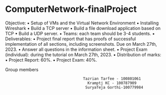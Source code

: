# ComputerNetwork-finalProject


Objective:
▪ Setup of VMs and the Virtual Network Environment
▪ Installing Wireshark
▪ Build a TCP server
▪ Build a file download application based on TCP
▪ Build a UDP server.
▪ Teams: each team should be 3-4 students.
▪ Deliverables:
▪ Project final report that has proofs of successful implementation of all sections,
including screenshots. Due on March 27th, 2023.
• Answer all questions in the information sheet.
▪ Project Exam (individual): during the tutorial on March 27th, 2023.
▪ Distribution of marks:
▪ Project Report: 60%.
▪ Project Exam: 40%.

Group members 

                                       Tazrian Tarfee - 100801061
                                         Kramptj KC - 100787909
                                        SuryaTeja Gorthi-100779984 

